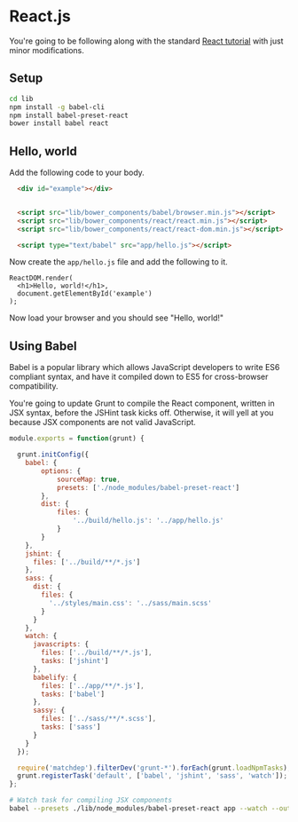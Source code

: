 
# React.js

You're going to be following along with the standard [React tutorial](https://facebook.github.io/react/docs/tutorial.html) with just minor modifications.

## Setup
```bash
cd lib
npm install -g babel-cli
npm install babel-preset-react
bower install babel react

```

## Hello, world

Add the following code to your body.

```html
  <div id="example"></div>


  <script src="lib/bower_components/babel/browser.min.js"></script>
  <script src="lib/bower_components/react/react.min.js"></script>
  <script src="lib/bower_components/react/react-dom.min.js"></script>

  <script type="text/babel" src="app/hello.js"></script>
```

Now create the `app/hello.js` file and add the following to it.

```
ReactDOM.render(
  <h1>Hello, world!</h1>,
  document.getElementById('example')
);
```

Now load your browser and you should see "Hello, world!"

## Using Babel

Babel is a popular library which allows JavaScript developers to write ES6 compliant syntax, and have it compiled down to ES5 for cross-browser compatibility.

You're going to update Grunt to compile the React component, written in JSX syntax, before the JSHint task kicks off. Otherwise, it will yell at you because JSX components are not valid JavaScript.

```js
module.exports = function(grunt) {

  grunt.initConfig({
    babel: {
        options: {
            sourceMap: true,
            presets: ['./node_modules/babel-preset-react']
        },
        dist: {
            files: {
                '../build/hello.js': '../app/hello.js'
            }
        }
    },
    jshint: {
      files: ['../build/**/*.js']
    },
    sass: {
      dist: {
        files: {
          '../styles/main.css': '../sass/main.scss'
        }
      }
    },
    watch: {
      javascripts: {
        files: ['../build/**/*.js'],
        tasks: ['jshint']
      },
      babelify: {
        files: ['../app/**/*.js'],
        tasks: ['babel']
      },
      sassy: {
        files: ['../sass/**/*.scss'],
        tasks: ['sass']
      }
    }
  });

  require('matchdep').filterDev('grunt-*').forEach(grunt.loadNpmTasks);
  grunt.registerTask('default', ['babel', 'jshint', 'sass', 'watch']);
};
```

```bash
# Watch task for compiling JSX components
babel --presets ./lib/node_modules/babel-preset-react app --watch --out-dir build
```